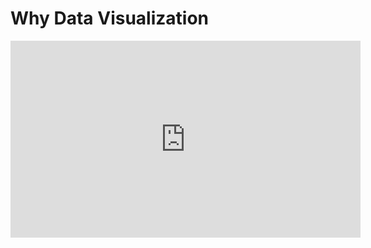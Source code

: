 # Why Data Visualization

<iframe width="560" height="315" src="https://www.youtube.com/embed/a-wdgXjw2Wk" title="YouTube video player" frameborder="0" allow="accelerometer; autoplay; clipboard-write; encrypted-media; gyroscope; picture-in-picture" allowfullscreen></iframe>